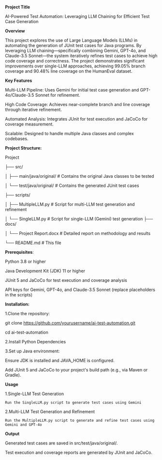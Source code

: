 **Project Title**

AI-Powered Test Automation: Leveraging LLM Chaining for Efficient Test Case Generation

**Overview**

This project explores the use of Large Language Models (LLMs) in automating the generation of JUnit test cases for Java programs. 
By leveraging LLM chaining—specifically combining Gemini, GPT-4o, and Claude-3.5 Sonnet—the system iteratively refines test cases to achieve high code coverage and correctness. 
The project demonstrates significant improvements over single-LLM approaches, achieving 99.05% branch coverage and 90.48% line coverage on the HumanEval dataset.


**Key Features**

Multi-LLM Pipeline: Uses Gemini for initial test case generation and GPT-4o/Claude-3.5 Sonnet for refinement.

High Code Coverage: Achieves near-complete branch and line coverage through iterative refinement.

Automated Analysis: Integrates JUnit for test execution and JaCoCo for coverage measurement.

Scalable: Designed to handle multiple Java classes and complex codebases.

**Project Structure:**

Project

├── src/

│   ├── main/java/original/          # Contains the original Java classes to be tested

│   └── test/java/original/          # Contains the generated JUnit test cases

├── scripts/

│   ├── MultipleLLM.py               # Script for multi-LLM test generation and refinement

│   └── SingleLLM.py                 # Script for single-LLM (Gemini) test generation
├── docs/

│   └── Project Report.docx          # Detailed report on methodology and results

└── README.md                        # This file



**Prerequisites**:

Python 3.8 or higher

Java Development Kit (JDK) 11 or higher

JUnit 5 and JaCoCo for test execution and coverage analysis

API keys for Gemini, GPT-4o, and Claude-3.5 Sonnet (replace placeholders in the scripts)


**Installation:**

1.Clone the repository:

git clone https://github.com/yourusername/ai-test-automation.git

cd ai-test-automation

2.Install Python Dependencies

3.Set up Java environment:

  Ensure JDK is installed and JAVA_HOME is configured.

  Add JUnit 5 and JaCoCo to your project's build path (e.g., via Maven or Gradle).


**Usage**

  1.Single-LLM Test Generation
  
    Run the SingleLLM.py script to generate test cases using Gemini
  
  2.Multi-LLM Test Generation and Refinement
    
    Run the MultipleLLM.py script to generate and refine test cases using Gemini and GPT-4o

  **Output**
  
   Generated test cases are saved in src/test/java/original/.

   Test execution and coverage reports are generated by JUnit and JaCoCo.
  

